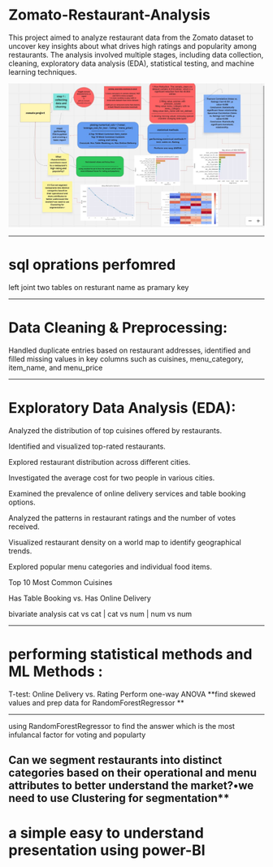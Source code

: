 # Zomato-Restaurant-Analysis

This project aimed to analyze restaurant data from the Zomato dataset to uncover key insights about what drives high ratings and popularity among restaurants. The analysis involved multiple stages, including data collection, cleaning, exploratory data analysis (EDA), statistical testing, and machine learning techniques.

![Alt text](workflow.JPG)


---
# sql oprations perfomred 

 left joint two tables on resturant name as pramary key

---
# Data Cleaning & Preprocessing:

 Handled duplicate entries based on restaurant addresses, identified and filled missing values in key columns such as cuisines, menu_category, item_name, and menu_price

---
# Exploratory Data Analysis (EDA):

Analyzed the distribution of top cuisines offered by restaurants.

Identified and visualized top-rated restaurants.

Explored restaurant distribution across different cities.

Investigated the average cost for two people in various cities.

Examined the prevalence of online delivery services and table booking options.

Analyzed the patterns in restaurant ratings and the number of votes received.

Visualized restaurant density on a world map to identify geographical trends.

Explored popular menu categories and individual food items.

Top 10 Most Common Cuisines

Has Table Booking vs. Has Online Delivery

bivariate analysis cat vs cat | cat vs num | num vs num

---

# performing statistical methods and ML Methods  :
 
T-test: Online Delivery vs. Rating
Perform one-way ANOVA
**find skewed values and prep data for RandomForestRegressor
**

---

using RandomForestRegressor to find the answer which is the most infulancal factor for voting and popularty <br>

Can we segment restaurants into distinct categories based on their operational and menu attributes to better understand the market?•we need to use Clustering for segmentation**
---
# a simple easy to understand presentation using power-BI

